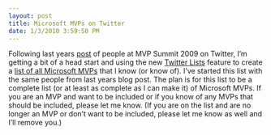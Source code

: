 ```yaml
---
layout: post
title: Microsoft MVPs on Twitter
date: 1/3/2010 3:59:50 PM
---
```


Following last years [post](http://geekswithblogs.net/sdorman/archive/2009/03/01/mvp-summit-2009-twitters.aspx) of people at MVP Summit 2009 on Twitter, I’m getting a bit of a head start and using the new [Twitter Lists](http://help.twitter.com/forums/10711/entries/76460) feature to create a [list of all Microsoft MVPs](http://twitter.com/sdorman/microsoft-mvp) that I know (or know of). I’ve started this list with the same people from last years blog post. The plan is for this list to be a complete list (or at least as complete as I can make it) of Microsoft MVPs. If you are an MVP and want to be included or if you know of any MVPs that should be included, please let me know. (If you are on the list and are no longer an MVP or don’t want to be included, please let me know as well and I’ll remove you.)
